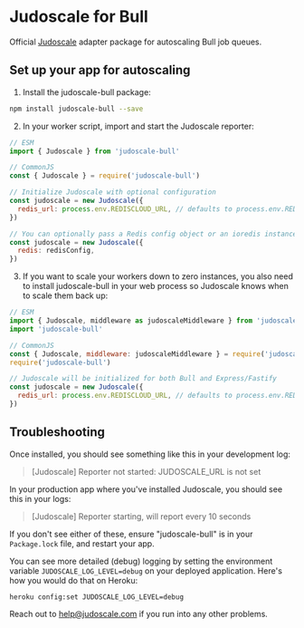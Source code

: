 # Judoscale for Bull

Official [Judoscale](https://judoscale.com) adapter package for autoscaling Bull job queues.

## Set up your app for autoscaling

1. Install the judoscale-bull package:

```sh
npm install judoscale-bull --save
```

2. In your worker script, import and start the Judoscale reporter:

```javascript
// ESM
import { Judoscale } from 'judoscale-bull'

// CommonJS
const { Judoscale } = require('judoscale-bull')

// Initialize Judoscale with optional configuration
const judoscale = new Judoscale({
  redis_url: process.env.REDISCLOUD_URL, // defaults to process.env.REDIS_URL
})

// You can optionally pass a Redis config object or an ioredis instance
const judoscale = new Judoscale({
  redis: redisConfig,
})
```

3. If you want to scale your workers down to zero instances, you also need to install judoscale-bull in your web process so Judoscale knows when to scale them back up:

```javascript
// ESM
import { Judoscale, middleware as judoscaleMiddleware } from 'judoscale-express'
import 'judoscale-bull'

// CommonJS
const { Judoscale, middleware: judoscaleMiddleware } = require('judoscale-express')
require('judoscale-bull')

// Judoscale will be initialized for both Bull and Express/Fastify
const judoscale = new Judoscale({
  redis_url: process.env.REDISCLOUD_URL, // defaults to process.env.REDIS_URL
})
```

## Troubleshooting

Once installed, you should see something like this in your development log:

> [Judoscale] Reporter not started: JUDOSCALE_URL is not set

In your production app where you've installed Judoscale, you should see this in your logs:

> [Judoscale] Reporter starting, will report every 10 seconds

If you don't see either of these, ensure "judoscale-bull" is in your `Package.lock` file, and restart your app.

You can see more detailed (debug) logging by setting the environment variable `JUDOSCALE_LOG_LEVEL=debug` on your deployed application. Here's how you would do that on Heroku:

```
heroku config:set JUDOSCALE_LOG_LEVEL=debug
```

Reach out to help@judoscale.com if you run into any other problems.

